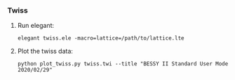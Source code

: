 ### Twiss

1. Run elegant:

       elegant twiss.ele -macro=lattice=/path/to/lattice.lte

2. Plot the twiss data:

       python plot_twiss.py twiss.twi --title "BESSY II Standard User Mode 2020/02/29"

